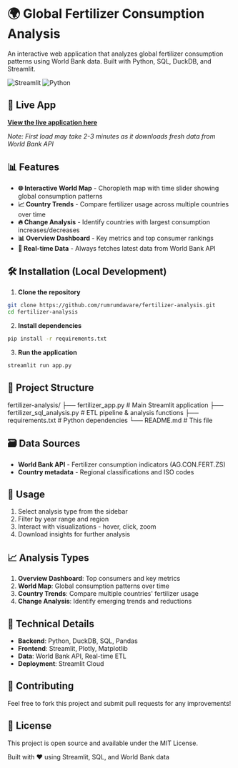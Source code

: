# 🌍 Global Fertilizer Consumption Analysis

An interactive web application that analyzes global fertilizer consumption patterns using World Bank data. Built with Python, SQL, DuckDB, and Streamlit.

![Streamlit](https://img.shields.io/badge/Streamlit-FF4B4B?style=for-the-badge&logo=Streamlit&logoColor=white)
![Python](https://img.shields.io/badge/Python-3776AB?style=for-the-badge&logo=python&logoColor=white)

## 🚀 Live App

**[View the live application here](https://rumrumdavare-fertilizer-analysis-app.streamlit.app/)**

*Note: First load may take 2-3 minutes as it downloads fresh data from World Bank API*

## 📊 Features

- **🌐 Interactive World Map** - Choropleth map with time slider showing global consumption patterns
- **📈 Country Trends** - Compare fertilizer usage across multiple countries over time
- **🔥 Change Analysis** - Identify countries with largest consumption increases/decreases
- **📊 Overview Dashboard** - Key metrics and top consumer rankings
- **🔄 Real-time Data** - Always fetches latest data from World Bank API

## 🛠️ Installation (Local Development)

1. **Clone the repository**
```bash
git clone https://github.com/rumrumdavare/fertilizer-analysis.git
cd fertilizer-analysis
```

2. **Install dependencies**
```bash
pip install -r requirements.txt
```

3. **Run the application**
```bash
streamlit run app.py
```

## 📁 Project Structure

fertilizer-analysis/
├── fertilizer_app.py          # Main Streamlit application
├── fertilizer_sql_analysis.py # ETL pipeline & analysis functions
├── requirements.txt           # Python dependencies
└── README.md                  # This file

## 🗃️ Data Sources

- **World Bank API** - Fertilizer consumption indicators (AG.CON.FERT.ZS)
- **Country metadata** - Regional classifications and ISO codes

## 🎯 Usage

1. Select analysis type from the sidebar
2. Filter by year range and region
3. Interact with visualizations - hover, click, zoom
4. Download insights for further analysis

## 📈 Analysis Types

1. **Overview Dashboard**: Top consumers and key metrics
2. **World Map**: Global consumption patterns over time
3. **Country Trends**: Compare multiple countries' fertilizer usage
4. **Change Analysis**: Identify emerging trends and reductions

## 🔧 Technical Details
 - **Backend**: Python, DuckDB, SQL, Pandas
 - **Frontend**: Streamlit, Plotly, Matplotlib
 - **Data**: World Bank API, Real-time ETL
 - **Deployment**: Streamlit Cloud

## 🤝 Contributing
Feel free to fork this project and submit pull requests for any improvements!

## 📄 License
This project is open source and available under the MIT License.

Built with ❤️ using Streamlit, SQL, and World Bank data